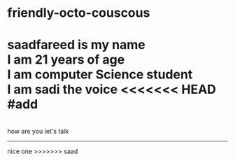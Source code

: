 # friendly-octo-couscous
saadfareed is my name
<br>
I am 21 years of age
<br>
I am computer Science student
<br>
I am sadi the voice
<<<<<<< HEAD
#add
=======
<br>
how are you let's talk
<hr>
nice one
>>>>>>> saad
